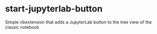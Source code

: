 # start-jupyterlab-button
Simple nbextension that adds a JupyterLab button to the tree view of the classic notebook
